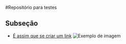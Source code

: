 #Repositório para testes
## Subseção

- [É assim que se criar um link](https://jupyter.org)
![Exemplo de imagem](https://avatars1.githubusercontent.com/u/7388996?v=3&s=400)
